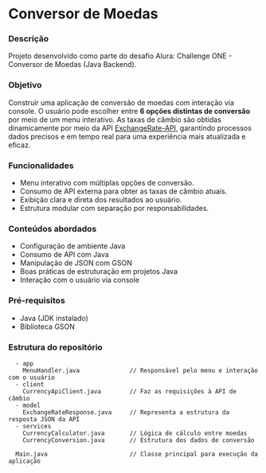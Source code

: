 # Conversor de Moedas

### Descrição
Projeto desenvolvido como parte do desafio Alura: Challenge ONE - Conversor de Moedas
(Java Backend).

### Objetivo
Construir uma aplicação de conversão de moedas com interação via console. O usuário pode escolher 
entre **6 opções distintas de conversão** por meio de um menu interativo.
As taxas de câmbio são obtidas dinamicamente por meio da API [ExchangeRate-API](https://www.exchangerate-api.com/), garantindo processos dados
precisos e em tempo real para uma experiência mais atualizada e eficaz.

### Funcionalidades
- Menu interativo com múltiplas opções de conversão.
- Consumo de API externa para obter as taxas de câmbio atuais.
- Exibição clara e direta dos resultados ao usuário.
- Estrutura modular com separação por responsabilidades.

### Conteúdos abordados
- Configuração de ambiente Java
- Consumo de API com Java
- Manipulação de JSON com GSON
- Boas práticas de estruturação em projetos Java
- Interação com o usuário via console

### Pré-requisitos
- Java (JDK instalado)
- Biblioteca GSON

### Estrutura do repositório
```- src
  - app
    MenuHandler.java              // Responsável pelo menu e interação com o usuário
  - client
    CurrencyApiClient.java        // Faz as requisições à API de câmbio
  - model
    ExchangeRateResponse.java     // Representa a estrutura da resposta JSON da API
  - services
    CurrencyCalculator.java       // Lógica de cálculo entre moedas
    CurrencyConversion.java       // Estrutura dos dados de conversão
  
  Main.java                       // Classe principal para execução da aplicação
``` 